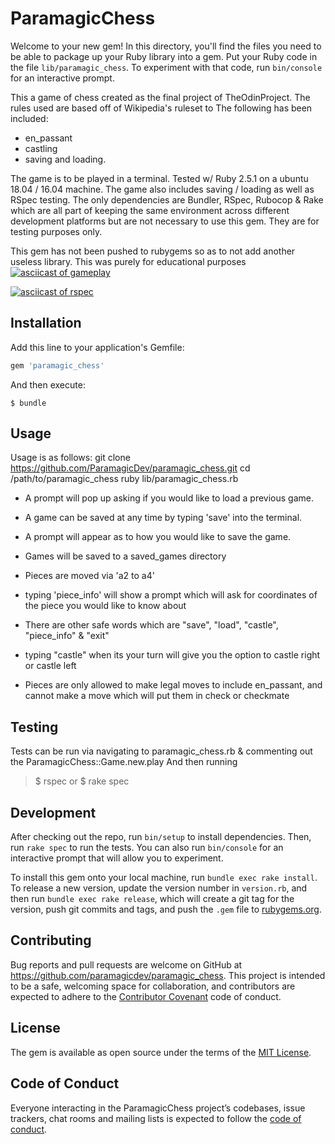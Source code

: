 # ParamagicChess

Welcome to your new gem! In this directory, you'll find the files you need to be able to package up your Ruby library into a gem. Put your Ruby code in the file `lib/paramagic_chess`. To experiment with that code, run `bin/console` for an interactive prompt.

This a game of chess created as the final project of TheOdinProject. The rules used are based off of Wikipedia's ruleset to
The following has been included:
* en_passant
* castling
* saving and loading. 

The game is to be played in a terminal. Tested w/ Ruby 2.5.1 on a ubuntu 18.04 / 16.04 machine.
The game also includes saving / loading as well as RSpec testing. The only dependencies are 
Bundler, RSpec, Rubocop & Rake which are all part of keeping the same environment across different development platforms but are not necessary to use this gem. They are for testing purposes only.

This gem has not been pushed to rubygems so as to not add another useless library. This was purely for educational purposes
[![asciicast of gameplay](https://asciinema.org/a/203858.png)](https://asciinema.org/a/203858/?speed=2")

[![asciicast of rspec](https://asciinema.org/a/203857.png)](https://asciinema.org/a/203857?speed=2"])

## Installation

Add this line to your application's Gemfile:

```ruby
gem 'paramagic_chess'
```

And then execute:

    $ bundle

## Usage

Usage is as follows:
    git clone https://github.com/ParamagicDev/paramagic_chess.git
    cd /path/to/paramagic_chess
    ruby lib/paramagic_chess.rb

* A prompt will pop up asking if you would like to load a previous game.
* A game can be saved at any time by typing 'save' into the terminal.
* A prompt will appear as to how you would like to save the game. 
* Games will be saved to a saved_games directory

* Pieces are moved via 'a2 to a4'
* typing 'piece_info' will show a prompt which will ask for coordinates of the piece you would like to know about
* There are other safe words which are "save", "load", "castle", "piece_info" & "exit"
* typing "castle" when its your turn will give you the option to castle right or castle left
* Pieces are only allowed to make legal moves to include en_passant, and cannot make a move which will put them in check or checkmate

## Testing
Tests can be run via navigating to paramagic_chess.rb & commenting out the ParamagicChess::Game.new.play
And then running 

> $ rspec 
> or 
> $ rake spec

## Development

After checking out the repo, run `bin/setup` to install dependencies. Then, run `rake spec` to run the tests. You can also run `bin/console` for an interactive prompt that will allow you to experiment.

To install this gem onto your local machine, run `bundle exec rake install`. To release a new version, update the version number in `version.rb`, and then run `bundle exec rake release`, which will create a git tag for the version, push git commits and tags, and push the `.gem` file to [rubygems.org](https://rubygems.org).


## Contributing

Bug reports and pull requests are welcome on GitHub at https://github.com/paramagicdev/paramagic_chess. This project is intended to be a safe, welcoming space for collaboration, and contributors are expected to adhere to the [Contributor Covenant](http://contributor-covenant.org) code of conduct.

## License

The gem is available as open source under the terms of the [MIT License](https://opensource.org/licenses/MIT).

## Code of Conduct

Everyone interacting in the ParamagicChess project’s codebases, issue trackers, chat rooms and mailing lists is expected to follow the [code of conduct](https://github.com/[USERNAME]/paramagic_chess/blob/master/CODE_OF_CONDUCT.md).
